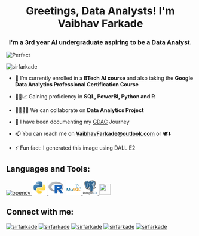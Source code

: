 <h1 align="center">Greetings, Data Analysts! I'm Vaibhav Farkade</h1>
<h3 align="center">I'm a 3rd year AI undergraduate aspiring to be a Data Analyst.</h3>

![Perfect](https://user-images.githubusercontent.com/99314492/213683045-d8451326-5b07-426f-8bb0-ec3e259e5f6e.png)

<p align="left"> <img src="https://komarev.com/ghpvc/?username=sirfarkade&label=Profile%20views&color=0e75b6&style=flat" alt="sirfarkade" /> </p>

- 🔭 I’m currently enrolled in a **BTech AI course** and also taking the **Google Data Analytics Professional Certification Course**

- 🏋️‍♂️📈 Gaining proficiency in **SQL, PowerBI, Python and R**

- 👩‍💻👨‍💻 We can collaborate on **Data Analytics Project**

- 📜 I have been documenting my [GDAC](https://github.com/VaibhavFarkade/GoogleDA) Journey 

- 📫 You can reach me on **VaibhavFarkade@outlook.com** or 🕊️⬇️

- ⚡ Fun fact: I generated this image using DALL E2

## Languages and Tools:
<div>
  <a href="https://opencv.org/" target="_blank" rel="noreferrer"> <img src="https://www.vectorlogo.zone/logos/opencv/opencv-icon.svg" alt="opencv" width="40" height="40"/> </a> 
  <a href="https://www.python.org" target="_blank" rel="noreferrer"> <img src="https://raw.githubusercontent.com/devicons/devicon/master/icons/python/python-original.svg" alt="python" width="40" height="40"/> </a>
  <img src="https://github.com/devicons/devicon/blob/master/icons/r/r-original.svg" title="Java" alt="Java" width="40" height="40"/>&nbsp;
  <a href="https://www.mysql.com/" target="_blank" rel="noreferrer"> <img src="https://raw.githubusercontent.com/devicons/devicon/master/icons/mysql/mysql-original-wordmark.svg" alt="mysql" width="40" height="40"/> </a> 
  <a href="https://www.postgresql.org" target="_blank" rel="noreferrer"> <img src="https://raw.githubusercontent.com/devicons/devicon/master/icons/postgresql/postgresql-original-wordmark.svg" alt="postgresql" width="40" height="40"/> </a>  
  <img src="https://user-images.githubusercontent.com/103079066/191541985-8430401f-14f2-4c0f-a3cd-5646e47e5bcd.png" width="30" height="30">
</div>

## Connect with me:
<div>
  <a href="https://twitter.com/sirfarkade" target="blank"><img align="center" src="https://raw.githubusercontent.com/rahuldkjain/github-profile-readme-generator/master/src/images/icons/Social/twitter.svg" alt="sirfarkade" height="30" width="40" /></a>
  <a href="https://linkedin.com/in/sirfarkade" target="blank"><img align="center" src="https://raw.githubusercontent.com/rahuldkjain/github-profile-readme-generator/master/src/images/icons/Social/linked-in-alt.svg" alt="sirfarkade" height="30" width="40" /></a>
  <a href="https://www.codechef.com/users/sirfarkade" target="blank"><img align="center" src="https://cdn.jsdelivr.net/npm/simple-icons@3.1.0/icons/codechef.svg" alt="sirfarkade" height="30" width="40" /></a>
  <a href="https://www.hackerrank.com/sirfarkade" target="blank"><img align="center" src="https://raw.githubusercontent.com/rahuldkjain/github-profile-readme-generator/master/src/images/icons/Social/hackerrank.svg" alt="sirfarkade" height="30" width="40" /></a>
  <a href="https://kaggle.com/sirfarkade" target="blank"><img align="center" src="https://raw.githubusercontent.com/rahuldkjain/github-profile-readme-generator/master/src/images/icons/Social/kaggle.svg" alt="sirfarkade" height="30" width="40" /></a>
</div>

